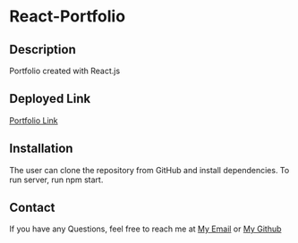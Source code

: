 # React-Portfolio

## Description
 Portfolio created with React.js

## Deployed Link
[Portfolio Link](https://tujiabdulaya.github.io/React-Portfolio/)


## Installation
The user can clone the repository from GitHub and install dependencies. To run server, run npm start.


## Contact
If you have any Questions, feel free to reach me at [My Email](tujiabdulaya1@gmail.com) or [My Github](https://github.com/tujiabdulaya)


